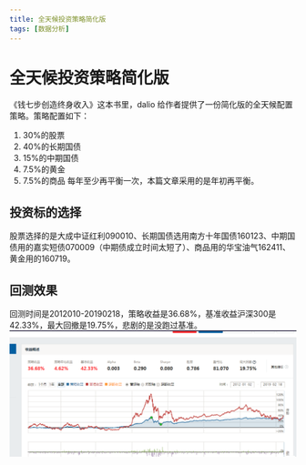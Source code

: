 ```yaml
---
title: 全天候投资策略简化版
tags: [数据分析]
---
```

# 全天候投资策略简化版
《钱七步创造终身收入》这本书里，dalio 给作者提供了一份简化版的全天候配置策略。策略配置如下：  

1. 30%的股票
2. 40%的长期国债 
3. 15%的中期国债
4. 7.5%的黄金
5. 7.5%的商品
每年至少再平衡一次，本篇文章采用的是年初再平衡。

## 投资标的选择
股票选择的是大成中证红利090010、长期国债选用南方十年国债160123、中期国债用的嘉实短债070009（中期债成立时间太短了）、商品用的华宝油气162411、黄金用的160719。

## 回测效果
回测时间是2012010-20190218，策略收益是36.68%，基准收益沪深300是42.33%，最大回撤是19.75%，悲剧的是没跑过基准。   
 ![全天候投资策略回测详情](/images/全天候投资策略回测.png)<br/>
